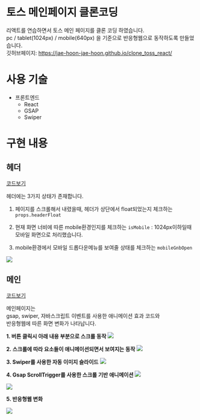 # 토스 메인페이지 클론코딩

리액트를 연습하면서 토스 메인 페이지를 클론 코딩 하였습니다.<br/>
pc / tablet(1024px) / mobile(640px) 을 기준으로 반응형웹으로 동작하도록 만들었습니다.<br/>
깃허브페이지: <a href="https://jae-hoon-jae-hoon.github.io/clone_toss_react/" target="_blank">https://jae-hoon-jae-hoon.github.io/clone_toss_react/</a>

# 사용 기술
- 프론트엔드
	- React
	- GSAP
	- Swiper
    

# 구현 내용

## 헤더
<a href="https://github.com/jae-hoon-jae-hoon/clone_toss_react/blob/main/src/common/Header.js" target="_blank">코드보기</a>

헤더에는 3가지 상태가 존재합니다.<br />

1. 페이지를 스크롤해서 내렸을때, 헤더가 상단에서 float되었는지 체크하는 `props.headerFloat`

2. 현재 화면 너비에 따른 mobile환경인지를 체크하는 `isMobile`
: 1024px이하일때 모바일 화면으로 처리했습니다.

3. mobile환경에서 모바일 드롭다운메뉴를 보여줄 상태를 체크하는 `mobileGnbOpen`

![](https://velog.velcdn.com/images/jeongjh159/post/267f1e9d-89c3-42a7-b99e-91f04f19c828/image.gif)


## 메인
<a href="https://github.com/jae-hoon-jae-hoon/clone_toss_react/blob/main/src/pages/Home.js" target="_blank">코드보기</a>

메인페이지는 <br />
gsap, swiper, 자바스크립트 이벤트를 사용한 애니메이션 효과 코드와 <br />
반응형웹에 따른 화면 변화가 나타납니다.


**1. 버튼 클릭시 아래 내용 부분으로 스크롤 동작**
![](https://velog.velcdn.com/images/jeongjh159/post/411b0d37-c536-4f87-b00f-db3dbb974656/image.gif)
<br>

**2. 스크롤에 따라 요소들이 애니메이션되면서 보여지는 동작**
![](https://velog.velcdn.com/images/jeongjh159/post/1e9736e9-0acd-404b-8091-2ad69a8c0b17/image.gif)
<br>

**3. Swiper를 사용한 자동 이미지 슬라이드**
![](https://velog.velcdn.com/images/jeongjh159/post/d5a10a48-b3c6-4c9c-bfb2-b403588d2313/image.gif)
<br>

**4. Gsap ScrollTrigger를 사용한 스크롤 기반 애니메이션**
![](https://velog.velcdn.com/images/jeongjh159/post/df59ec39-1a19-4f60-a4af-28b309ef7392/image.gif)

![](https://velog.velcdn.com/images/jeongjh159/post/06c2da21-2190-43a3-b83e-3459e0288e3f/image.gif)
<br>

**5. 반응형웹 변화**

![](https://velog.velcdn.com/images/jeongjh159/post/5872bb00-8626-4134-b71a-34ec52b27dcc/image.gif)
<br>
